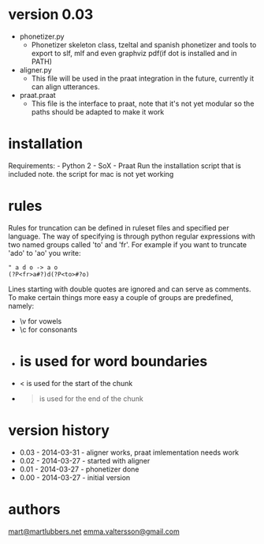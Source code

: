 version 0.03
============
- phonetizer.py
	- Phonetizer skeleton class, tzeltal and spanish phonetizer and tools to
	  export to slf, mlf and even graphviz pdf(if dot is installed and in PATH)
- aligner.py
	- This file will be used in the praat integration in the future, currently
	  it can align utterances.
- praat.praat
	- This file is the interface to praat, note that it's not yet modular so
	  the paths should be adapted to make it work

installation
============
Requirements:
	- Python 2
	- SoX
	- Praat
Run the installation script that is included
note. the script for mac is not yet working

rules
=====
Rules for truncation can be defined in ruleset files and specified per
language. The way of specifying is through python regular expressions with two 
named groups called 'to' and 'fr'.
For example if you want to truncate 'ado' to 'ao' you write:
```
" a d o -> a o
(?P<fr>a#?)d(?P<to>#?o)
```
Lines starting with double quotes are ignored and can serve as comments.
To make certain things more easy a couple of groups are predefined, namely:
- \v for vowels
- \c for consonants
- # is used for word boundaries
- < is used for the start of the chunk
- > is used for the end of the chunk

version history
===============
* 0.03 - 2014-03-31 - aligner works, praat imlementation needs work
* 0.02 - 2014-03-27 - started with aligner
* 0.01 - 2014-03-27 - phonetizer done
* 0.00 - 2014-03-27 - initial version

authors
=======
mart@martlubbers.net
emma.valtersson@gmail.com
